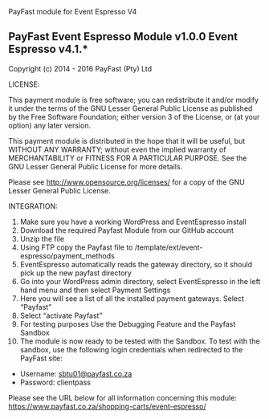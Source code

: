 PayFast module for Event Espresso  V4

PayFast Event Espresso Module v1.0.0 Event Espresso v4.1.*
----------------------------------------------------------
Copyright (c) 2014 - 2016 PayFast (Pty) Ltd

LICENSE:
 
This payment module is free software; you can redistribute it and/or modify
it under the terms of the GNU Lesser General Public License as published
by the Free Software Foundation; either version 3 of the License, or (at
your option) any later version.

This payment module is distributed in the hope that it will be useful, but
WITHOUT ANY WARRANTY; without even the implied warranty of MERCHANTABILITY
or FITNESS FOR A PARTICULAR PURPOSE. See the GNU Lesser General Public
License for more details.

Please see http://www.opensource.org/licenses/ for a copy of the GNU Lesser
General Public License.

INTEGRATION:
1. Make sure you have a working WordPress and EventEspresso install
2. Download the required Payfast Module from our GitHub account
3. Unzip the file
4. Using FTP copy the Payfast file to /template/ext/event-espresso/payment_methods
5. EventEspresso automatically reads the gateway directory, so it should pick up the new payfast directory
6. Go into your WordPress admin directory, select EventEspresso in the left hand menu and then select Payment Settings
7. Here you will see a list of all the installed payment gateways. Select “Payfast”
8. Select “activate Payfast”
9. For testing purposes Use the Debugging Feature and the Payfast Sandbox
10. The module is now ready to be tested with the Sandbox. To test with the sandbox, use the following login credentials when redirected to the PayFast site:
- Username: sbtu01@payfast.co.za
- Password: clientpass

Please see the URL below for all information concerning this module:
        https://www.payfast.co.za/shopping-carts/event-espresso/


